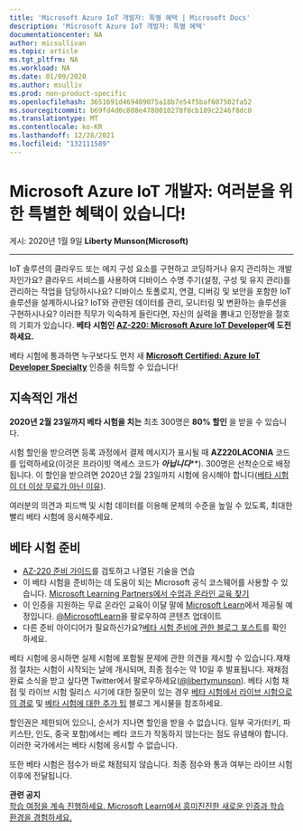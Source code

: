 ```yaml
---
title: 'Microsoft Azure IoT 개발자: 특별 혜택 | Microsoft Docs'
description: 'Microsoft Azure IoT 개발자: 특별 혜택'
documentationcenter: NA
author: micsullivan
ms.topic: article
ms.tgt_pltfrm: NA
ms.workload: NA
ms.date: 01/09/2020
ms.author: msulliv
ms.prod: non-product-specific
ms.openlocfilehash: 3651691d469409075a18b7e54f5baf607502fa52
ms.sourcegitcommit: b69fd4d0c808e4780010278f0cb189c2246f8dc0
ms.translationtype: MT
ms.contentlocale: ko-KR
ms.lasthandoff: 12/28/2021
ms.locfileid: "132111589"
---
```

# <a name="microsoft-azure-iot-developers-ive-got-something-for-you"></a>Microsoft Azure IoT 개발자: 여러분을 위한 특별한 혜택이 있습니다!

게시: 2020년 1월 9일 **Liberty Munson(Microsoft)**

___

IoT 솔루션의 클라우드 또는 에지 구성 요소를 구현하고 코딩하거나 유지 관리하는 개발자인가요? 클라우드 서비스를 사용하여 디바이스 수명 주기(설정, 구성 및 유지 관리)를 관리하는 작업을 담당하시나요? 디바이스 토폴로지, 연결, 디버깅 및 보안을 포함한 IoT 솔루션을 설계하시나요? IoT와 관련된 데이터를 관리, 모니터링 및 변환하는 솔루션을 구현하시나요? 이러한 직무가 익숙하게 들린다면, 자신의 실력을 뽐내고 인정받을 절호의 기회가 있습니다. **베타 시험인 [AZ-220: Microsoft Azure IoT Developer](https://docs.microsoft.com/learn/certifications/exams/az-220?WT.mc_id=az220_AZ220blog_cert_examaz220-blog-wwl)에 도전하세요.**

베타 시험에 통과하면 누구보다도 먼저 새 **[Microsoft Certified: Azure IoT Developer Specialty](https://docs.microsoft.com/learn/certifications/azure-iot-developer-specialty?WT.mc_id=az220_AZ220blog_cert_aziotdeveloper-blog-wwl)** 인증을 취득할 수 있습니다!

## <a name="it-gets-better"></a>지속적인 개선

**2020년 2월 23일까지 베타 시험을 치는** 최초 300명은 **80% 할인** 을 받을 수 있습니다.

시험 할인을 받으려면 등록 과정에서 결제 메시지가 표시될 때 **AZ220LACONIA** 코드를 입력하세요(이것은 프라이빗 액세스 코드가 ***아닙니다*****). 300명은 선착순으로 배정됩니다. 이 할인을 받으려면 2020년 2월 23일까지 시험에 응시해야 합니다([베타 시험이 더 이상 무료가 아닌 이유](https://www.microsoft.com/en-us/learning/community-blog-post.aspx?BlogId=8&Id=374922)).

여러분의 의견과 피드백 및 시험 데이터를 이용해 문제의 수준을 높일 수 있도록, 최대한 빨리 베타 시험에 응시해주세요.

## <a name="preparing-for-beta-exams"></a>베타 시험 준비

- [AZ-220 준비 가이드](https://docs.microsoft.com/learn/certifications/exams/az-220?WT.mc_id=az220_AZ220blog_cert_examaz220-blog-wwl)를 검토하고 나열된 기술을 연습
- 이 베타 시험을 준비하는 데 도움이 되는 Microsoft 공식 코스웨어를 사용할 수 있습니다. [Microsoft Learning Partners에서 수업과 온라인 교육 찾기](https://www.microsoft.com/learning/partners.aspx)
- 이 인증을 지원하는 무료 온라인 교육이 이달 말에 [Microsoft Learn](https://www.microsoft.com/learn)에서 제공될 예정입니다. [@MicrosoftLearn](https://twitter.com/microsoftlearn)을 팔로우하여 콘텐츠 업데이트 
- 다른 준비 아이디어가 필요하신가요?[베타 시험 준비에 관한 블로그 포스트](https://www.microsoft.com/en-us/learning/community-blog-post.aspx?BlogId=8&Id=374544)를 확인하세요.

베타 시험에 응시하면 실제 시험에 포함될 문제에 관한 의견을 제시할 수 있습니다.재채점 절차는 시험이 시작되는 날에 개시되며, 최종 점수는 약 10일 후 발표됩니다. 재채점 완료 소식을 받고 싶다면 Twitter에서 팔로우하세요([@libertymunson](https://twitter.com/LibertyMunson)). 베타 시험 채점 및 라이브 시험 릴리스 시기에 대한 질문이 있는 경우 [베타 시험에서 라이브 시험으로의 경로](https://www.microsoft.com/en-us/learning/community-blog-post.aspx?BlogId=8&Id=374675) 및 [베타 시험에 대한 추가 팁](https://www.microsoft.com/en-us/learning/community-blog-post.aspx?BlogId=8&Id=374723) 블로그 게시물을 참조하세요.

할인권은 제한되어 있으니, 순서가 지나면 할인을 받을 수 없습니다. 일부 국가(터키, 파키스탄, 인도, 중국 포함)에서는 베타 코드가 작동하지 않는다는 점도 유념해야 합니다. 이러한 국가에서는 베타 시험에 응시할 수 없습니다.

또한 베타 시험은 점수가 바로 채점되지 않습니다. 최종 점수와 통과 여부는 라이브 시험 이후에 전달됩니다.

**관련 공지**  
[학습 여정을 계속 진행하세요. Microsoft Learn에서 흥미진진한 새로운 인증과 학습 환경을 경험하세요.](https://www.microsoft.com/en-us/learning/community-blog-post.aspx?BlogId=8&Id=375268)